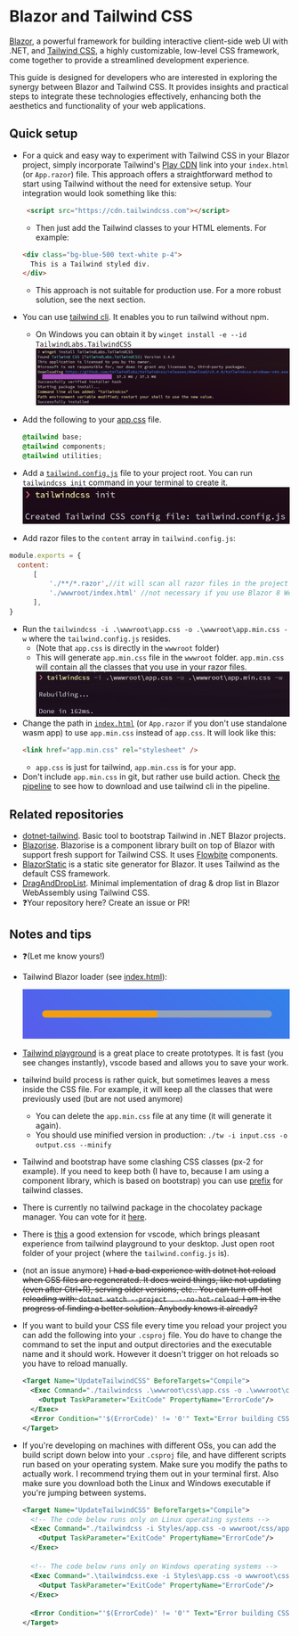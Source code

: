 # Blazor and Tailwind CSS

[Blazor](https://dotnet.microsoft.com/apps/aspnet/web-apps/blazor), a powerful framework for building interactive client-side web UI with .NET, and [Tailwind CSS](https://tailwindcss.com/), a highly customizable, low-level CSS framework, come together to provide a streamlined development experience. 

This guide is designed for developers who are interested in exploring the synergy between Blazor and Tailwind CSS. It provides insights and practical steps to integrate these technologies effectively, enhancing both the aesthetics and functionality of your web applications.

## Quick setup

- For a quick and easy way to experiment with Tailwind CSS in your Blazor project, simply incorporate Tailwind's [Play CDN](https://tailwindcss.com/docs/installation/play-cdn) link into your `index.html` (or `App.razor`) file. This approach offers a straightforward method to start using Tailwind without the need for extensive setup. Your integration would look something like this:
  ```html
   <script src="https://cdn.tailwindcss.com"></script>
  ```
  - Then just add the Tailwind classes to your HTML elements. For example:
  ```html
  <div class="bg-blue-500 text-white p-4">
    This is a Tailwind styled div.
  </div>
  ```
   - This approach is not suitable for production use. For a more robust solution, see the next section.


- You can use [tailwind cli](https://tailwindcss.com/docs/installation). It enables you to run tailwind without npm.
  - On Windows you can obtain it by `winget install -e --id TailwindLabs.TailwindCSS`
  ![tailwind cli install](media/README/img-1.png)
- Add the following to your [app.css](./src/wwwroot/app.css) file.
  ```css
  @tailwind base;
  @tailwind components;
  @tailwind utilities;
  ```
- Add a [`tailwind.config.js`](./src/tailwind.config.js) file to your project root. You can run `tailwindcss init` command in your terminal to create it.
 ![tailwind init](media/README/img-2.png)
 - Add razor files to the `content` array in `tailwind.config.js`:
  ```js
  module.exports = {
    content:
        [
            './**/*.razor',//it will scan all razor files in the project and will find all the tailwind classes that you use
            './wwwroot/index.html' //not necessary if you use Blazor 8 Web App (not just standalone wasm app)
        ],
  }
  ```
- Run the `tailwindcss -i .\wwwroot\app.css -o .\wwwroot\app.min.css -w` where the `tailwind.config.js` resides.
  - (Note that `app.css` is directly in the `wwwroot` folder)
  - This will generate `app.min.css` file in the `wwwroot` folder. `app.min.css` will contain all the classes that you use in your razor files.
  ![tailwind css](media/README/img-3.png)
- Change the path in [`index.html`](./src/wwwroot/index.html) (or `App.razor` if you don't use standalone wasm app) to use `app.min.css` instead of `app.css`. It will look like this:
  ```html
  <link href="app.min.css" rel="stylesheet" />
  ```
  - `app.css` is just for tailwind, `app.min.css` is for your app.
- Don't include `app.min.css` in git, but rather use build action. Check [the pipeline](./.github/workflows/publish-to-gh-pages.yml) to see how to download and use tailwind cli in the pipeline.

## Related repositories

- [dotnet-tailwind](https://github.com/codymullins/dotnet-tailwind). Basic tool to bootstrap Tailwind in .NET Blazor projects.
- [Blazorise](https://github.com/Megabit/Blazorise). Blazorise is a component library built on top of Blazor with support fresh support for Tailwind CSS. It uses [Flowbite](https://flowbite.com/docs/getting-started/introduction/) components.
- [BlazorStatic](https://github.com/tesar-tech/BlazorStatic/) is a static site generator for Blazor. It uses Tailwind as the default CSS framework.
- [DragAndDropList](https://github.com/tesar-tech/DragAndDropList). Minimal implementation of drag & drop list in Blazor WebAssembly using Tailwind CSS.
- ❓Your repository here? Create an issue or PR!


## Notes and tips

- ❓(Let me know yours!)
- Tailwind Blazor loader (see [index.html](./src/wwwroot/index.html)):

  ![loader](media/README/img.png)

- [Tailwind playground]( https://play.tailwindcss.com/) is a great place to create prototypes. It is fast (you see changes instantly), vscode based and allows you to save your work.
- tailwind build process is rather quick, but sometimes leaves a mess inside the CSS file. For example, it will keep all the classes that were previously used (but are not used anymore)
  - You can delete the `app.min.css` file at any time (it will generate it again).
  - You should use minified version in production: `./tw -i input.css -o output.css --minify`
- Tailwind and bootstrap have some clashing CSS classes (px-2 for example). If you need to keep both (I have to, because I am using a component library, which is based on bootstrap) you can use [prefix](https://tailwindcss.com/docs/configuration#prefix) for tailwind classes.
- There is currently no tailwind package in the chocolatey package manager. You can vote for it [here](https://github.com/tailwindlabs/tailwindcss/discussions/6650).
- There is [this](https://github.com/tailwindlabs/tailwindcss-intellisense) a good extension for vscode, which brings pleasant experience from tailwind playground to your desktop. Just open root folder of your project (where the `tailwind.config.js` is).
- (not an issue anymore) ~~I had a bad experience with dotnet hot reload when CSS files are regenerated. It does weird things, like not updating (even after Ctrl+R), serving older versions, etc.. You can turn off hot reloading with: `dotnet watch --project . --no-hot-reload`. I am in the progress of finding a better solution. Anybody knows it already?~~ 
- If you want to build your CSS file every time you reload your project you can add the following into your `.csproj` file. You do have to change the command to set the input and output directories and the executable name and it should work. However it doesn't trigger on hot reloads so you have to reload manually.

    ```xml
    <Target Name="UpdateTailwindCSS" BeforeTargets="Compile">
      <Exec Command="./tailwindcss .\wwwroot\css\app.css -o .\wwwroot\css\app.min.css" ContinueOnError="true">
        <Output TaskParameter="ExitCode" PropertyName="ErrorCode"/>
      </Exec>
      <Error Condition="'$(ErrorCode)' != '0'" Text="Error building CSS file"/>
    </Target>
    ```
 - If you're developing on machines with different OSs, you can add the build script down below into your `.csproj` file, and have different scripts run based on your operating system. Make sure you modify the paths to actually work. I recommend trying them out in your terminal first. Also make sure you download both the Linux and Windows executable if you're jumping between systems.

    ```xml
    <Target Name="UpdateTailwindCSS" BeforeTargets="Compile">
      <!-- The code below runs only on Linux operating systems -->
      <Exec Command="./tailwindcss -i Styles/app.css -o wwwroot/css/app.css" Condition="$([MSBuild]::IsOSPlatform('Linux'))" ContinueOnError="true">
        <Output TaskParameter="ExitCode" PropertyName="ErrorCode"/>
      </Exec>

      <!-- The code below runs only on Windows operating systems -->
      <Exec Command=".\tailwindcss.exe -i Styles\app.css -o wwwroot\css\app.css" Condition="$([MSBuild]::IsOSPlatform('Windows'))" ContinueOnError="true">
        <Output TaskParameter="ExitCode" PropertyName="ErrorCode"/>
      </Exec>

      <Error Condition="'$(ErrorCode)' != '0'" Text="Error building CSS"/>
    </Target>
    ```

